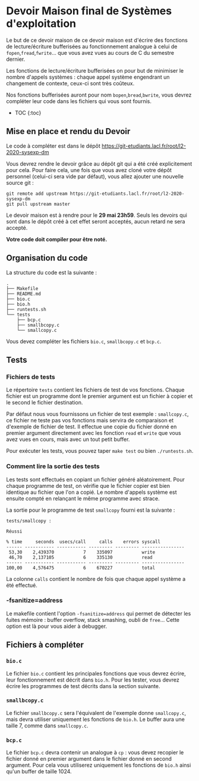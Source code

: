 # Devoir Maison final de Systèmes d'exploitation

Le but de ce devoir maison de ce devoir maison est d'écrire des fonctions de
lecture/écriture bufferisées au fonctionnement analogue à celui de
`fopen`,`fread`,`fwrite`... que vous avez vues au cours de C du semestre
dernier.

Les fonctions de lecture/écriture bufferisées on pour but de minimiser le nombre
d'appels systèmes : chaque appel système engendrant un changement de contexte,
ceux-ci sont très coûteux.

Nos fonctions bufferisées auront pour nom `bopen`,`bread`,`bwrite`, vous devrez
compléter leur code dans les fichiers qui vous sont fournis. 

- TOC
{:toc}
## Mise en place et rendu du Devoir

Le code à compléter est dans le dépôt https://git-etudiants.lacl.fr/root/l2-2020-sysexp-dm

Vous devrez rendre le devoir grâce au dépôt git qui a été créé explicitement
pour cela. Pour faire cela, une fois que vous avez cloné votre dépôt personnel (celui-ci sera vide par 
défaut),
vous allez ajouter une nouvelle source git :

```
git remote add upstream https://git-etudiants.lacl.fr/root/l2-2020-sysexp-dm
git pull upstream master
```

Le devoir maison est à rendre pour le **29 mai 23h59**. Seuls les 
devoirs qui sont dans le dépôt créé à cet effet seront acceptés,
aucun retard ne sera accepté.

**Votre code doit compiler pour être noté.**

## Organisation du code

La structure du code est la suivante :

```
.
├── Makefile
├── README.md
├── bio.c
├── bio.h
├── runtests.sh
└── tests
    ├── bcp.c
    ├── smallbcopy.c
    └── smallcopy.c
```

Vous devez compléter les fichiers `bio.c`, `smallbcopy.c` et `bcp.c`.

## Tests 

### Fichiers de tests
Le répertoire `tests` contient les fichiers de test de vos fonctions. Chaque
fichier est un programme dont le premier argument est un fichier à copier et le
second le fichier destination.

Par défaut nous vous fournissons un fichier de test exemple : `smallcopy.c`, ce
fichier ne teste pas vos fonctions mais servira de comparaison et d'exemple de
fichier de test. Il effectue une copie du fichier donné en premier argument
directement avec les fonction `read` et `write` que vous avez vues en cours,
mais avec un tout petit buffer.

Pour exécuter les tests, vous pouvez taper `make test` ou bien `./runtests.sh`.

### Comment lire la sortie des tests

Les tests sont effectués en copiant un fichier généré aléatoirement. Pour chaque
programme de test, on vérifie que le fichier copier est bien identique au
fichier que l'on a copié. Le nombre d'appels système est ensuite compté en
relançant le même programme avec strace. 

La sortie pour le programme de test `smallcopy` fourni est la suivante :
```
tests/smallcopy :

Réussi

% time     seconds  usecs/call     calls    errors syscall
------ ----------- ----------- --------- --------- ----------------
 53,30    2,439370           7    335097           write
 46,70    2,137105           6    335130           read
------ ----------- ----------- --------- --------- ----------------
100,00    4,576475           6    670227           total

```

La colonne `calls` contient le nombre de fois que chaque appel système a été
effectué.

### -fsanitize=address

Le makefile contient l'option `-fsanitize=address` qui permet de détecter les
fuites mémoire : buffer overflow, stack smashing, oubli de `free`... Cette
option est là pour vous aider à debugger.

## Fichiers à compléter
### `bio.c`

Le fichier `bio.c` contient les principales fonctions que vous devrez écrire,
leur fonctionnement est décrit dans `bio.h`. Pour les tester, vous devrez écrire
les programmes de test décrits dans la section suivante.

### `smallbcopy.c`

Le fichier `smallbcopy.c` sera l'équivalent de l'exemple donne `smallcopy.c`,
mais devra utiliser uniquement les fonctions de `bio.h`. Le buffer aura une
taille 7, comme dans `smallcopy.c`.

### `bcp.c`

Le fichier `bcp.c` devra contenir un analogue à `cp` : vous devez recopier le
fichier donné en premier argument dans le fichier donné en second argument. 
Pour cela vous utiliserez uniquement les fonctions de `bio.h` ainsi qu'un buffer
de taille 1024.




